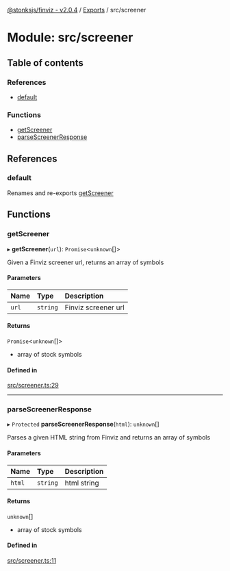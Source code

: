[@stonksjs/finviz - v2.0.4](../README.md) / [Exports](../modules.md) /
src/screener

# Module: src/screener

## Table of contents

### References

- [default](src_screener.md#default)

### Functions

- [getScreener](src_screener.md#getscreener)
- [parseScreenerResponse](src_screener.md#parsescreenerresponse)

## References

### default

Renames and re-exports [getScreener](src_screener.md#getscreener)

## Functions

### getScreener

▸ **getScreener**(`url`): `Promise`<`unknown`[]\>

Given a Finviz screener url, returns an array of symbols

#### Parameters

| Name  | Type     | Description         |
| :---- | :------- | :------------------ |
| `url` | `string` | Finviz screener url |

#### Returns

`Promise`<`unknown`[]\>

- array of stock symbols

#### Defined in

[src/screener.ts:29](https://github.com/nielse63/stonksjs/blob/main/packages/finviz/src/screener.ts#L29)

---

### parseScreenerResponse

▸ `Protected` **parseScreenerResponse**(`html`): `unknown`[]

Parses a given HTML string from Finviz and returns an array of symbols

#### Parameters

| Name   | Type     | Description |
| :----- | :------- | :---------- |
| `html` | `string` | html string |

#### Returns

`unknown`[]

- array of stock symbols

#### Defined in

[src/screener.ts:11](https://github.com/nielse63/stonksjs/blob/main/packages/finviz/src/screener.ts#L11)

